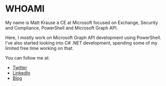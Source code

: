 # WHOAMI
My name is Matt Krause a CE at Microsoft focused on Exchange, Security and Compliance, PowerShell and Microsoft Graph API.

Here, I mostly work on Microsoft Graph API development using PowerShell. I've also started looking into C# .NET development, spending some of my limited free time working on that.

You can follow me at: 
- [Twitter](https://twitter.com/mattckrause)
- [LinkedIn](https://www.linkedin.com/in/matthew-krause/)
- [Blog](https://ehloexchange.com)
